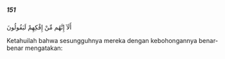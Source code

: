 ##### 151

<span class="ayah">أَلَآ إِنَّهُم مِّنْ إِفْكِهِمْ لَيَقُولُونَ</span>

<span class="ayah_translation">Ketahuilah bahwa sesungguhnya mereka dengan kebohongannya benar-benar mengatakan:</span>
